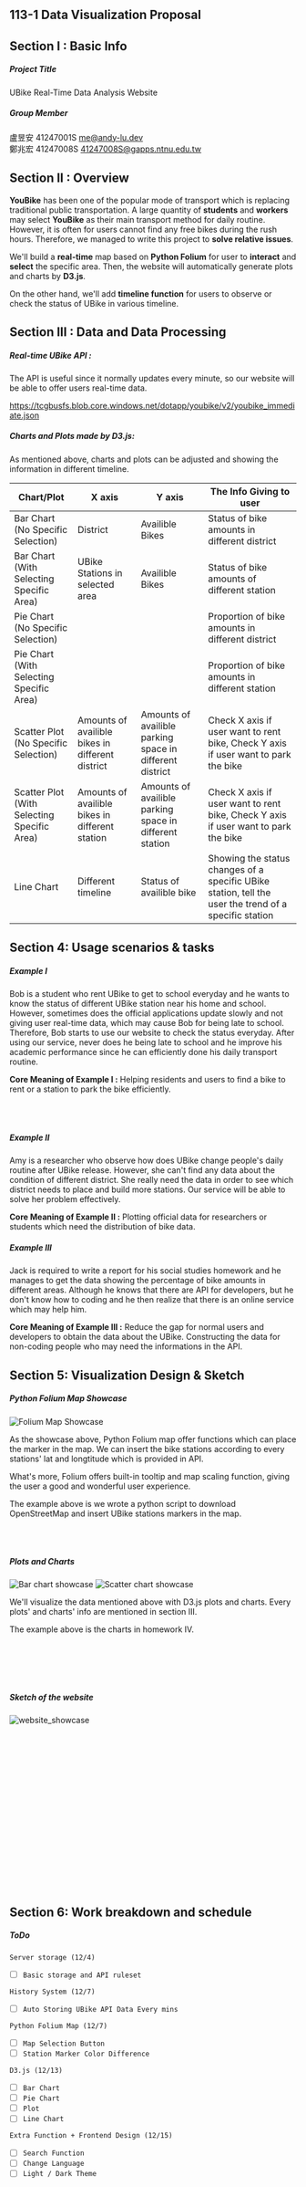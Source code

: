 ## 113-1 Data Visualization Proposal

## Section I : Basic Info

##### Project Title

UBike Real-Time Data Analysis Website

##### Group Member

盧昱安 41247001S [me@andy-lu.dev](me@andy-lu.dev) <br>
鄭兆宏 41247008S [41247008S@gapps.ntnu.edu.tw](41247008S@gapps.ntnu.edu.tw)

## Section II : Overview

**YouBike** has been one of the popular mode of transport which is replacing traditional public transportation. A large quantity of **students** and **workers** may select **YouBike** as their main transport method for daily routine. However, it is often for users cannot find any free bikes during the rush hours. Therefore, we managed to write this project to **solve relative issues**.

We'll build a **real-time** map based on **Python Folium** for user to **interact** and **select** the specific area. Then, the website will automatically generate plots and charts by **D3.js**.

On the other hand, we'll add **timeline function** for users to observe or check the status of UBike in various timeline.

## Section III : Data and Data Processing

##### Real-time UBike API :

The API is useful since it normally updates every minute, so our website will be able to offer users real-time data.

https://tcgbusfs.blob.core.windows.net/dotapp/youbike/v2/youbike_immediate.json

##### Charts and Plots made by D3.js:

As mentioned above, charts and plots can be adjusted and showing the information in different timeline.

|Chart/Plot|X axis|Y axis|The Info Giving to user|
|-|-|-|-|
|Bar Chart<br>(No Specific Selection)|District|Availible Bikes|Status of bike amounts in different district|
|Bar Chart<br>(With Selecting Specific Area)|UBike Stations in selected area|Availible Bikes|Status of bike amounts of different station|
|Pie Chart<br>(No Specific Selection)|||Proportion of bike amounts in different district|
|Pie Chart<br>(With Selecting Specific Area)|||Proportion of bike amounts in different station|
|Scatter Plot<br>(No Specific Selection)|Amounts of availible bikes in different district|Amounts of availible parking space in different district|Check X axis if user want to rent bike, Check Y axis if user want to park the bike|
|Scatter Plot<br>(With Selecting Specific Area)|Amounts of availible bikes in different station|Amounts of availible parking space in different station|Check X axis if user want to rent bike, Check Y axis if user want to park the bike|
|Line Chart|Different timeline|Status of availible bike|Showing the status changes of a specific UBike station, tell the user the trend of a specific station|


## Section 4: Usage scenarios & tasks

##### Example I

Bob is a student who rent UBike to get to school everyday and he wants to know the status of different UBike station near his home and school. However, sometimes does the official applications update slowly and not giving user real-time data, which may cause Bob for being late to school. Therefore, Bob starts to use our website to check the status everyday. After using our service, never does he being late to school and he improve his academic performance since he can efficiently done his daily transport routine.

**Core Meaning of Example I :** Helping residents and users to find a bike to rent or a station to park the bike efficiently.

<br><br>

##### Example II

Amy is a researcher who observe how does UBike change people's daily routine after UBike release. However, she can't find any data about the condition of different district. She really need the data in order to see which district needs to place and build more stations. Our service will be able to solve her problem effectively.

**Core Meaning of Example II :** Plotting official data for researchers or students which need the distribution of bike data.

##### Example III

Jack is required to write a report for his social studies homework and he manages to get the data showing the percentage of bike amounts in different areas. Although he knows that there are API for developers, but he don't know how to coding and he then realize that there is an online service which may help him.

**Core Meaning of Example III :** Reduce the gap for normal users and developers to obtain the data about the UBike. Constructing the data for non-coding people who may need the informations in the API.

## Section 5: Visualization Design & Sketch

##### Python Folium Map Showcase

![Folium Map Showcase](folium.png)

As the showcase above, Python Folium map offer functions which can place the marker in the map. We can insert the bike stations according to every stations' lat and longtitude which is provided in API. 

What's more, Folium offers built-in tooltip  and map scaling function, giving the user a good and wonderful user experience.

The example above is we wrote a python script to download OpenStreetMap and insert UBike stations markers in the map.

<br><br>

##### Plots and Charts

![Bar chart showcase](bar_chart.png)
![Scatter chart showcase](Scatter_chart.png)

We'll visualize the data mentioned above with D3.js plots and charts. Every plots' and charts' info are mentioned in section III.

The example above is the charts in homework IV.

<br><br><br><br>

##### Sketch of the website

![website_showcase](website_showcase.png)

<br><br><br><br>
<br><br><br><br>
<br><br><br><br>
<br><br><br><br>

## Section 6: Work breakdown and schedule

##### ToDo

`Server storage (12/4)`
- [ ] `Basic storage and API ruleset`

`History System (12/7)`
- [ ] `Auto Storing UBike API Data Every mins`

`Python Folium Map (12/7)`
- [ ] `Map Selection Button`
- [ ] `Station Marker Color Difference`

`D3.js (12/13)` 
- [ ] `Bar Chart`
- [ ] `Pie Chart`
- [ ] `Plot`
- [ ] `Line Chart`

`Extra Function + Frontend Design (12/15)`
- [ ] `Search Function`
- [ ] `Change Language`
- [ ] `Light / Dark Theme`
